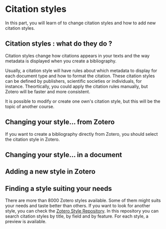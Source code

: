 # Citation styles

In this part, you will learn of to change citation styles and how to add new citation styles. 

## Citation styles : what do they do ? 
Citation styles change how citations appears in your texts and the way metadata is displayed when you create a bibliography. 

Usually, a citation style will have rules about which metadata to display for each document type and how to format the citation. These citation styles can be defined by publishers, scientific societies or individuals, for instance. Theortically, you could apply the citation rules manually, but Zotero will be faster and more consistent. 

It is possible to modify or create one own's citation style, but this will be the topic of another course. 

## Changing your style... from Zotero
If you want to create a bibliography directly from Zotero, you should select the citation style in Zotero. 



## Changing your style... in a document

## Adding a new style in Zotero

## Finding a style suiting your needs
There are more than 8000 Zotero styles available. Some of them might suits your needs and taste better than others. If you want to look for another style, you can check the [Zotero Style Repository](https://www.zotero.org/styles). In this repository you can search citation styles by title, by field and by feature. For each style, a preview is available.



